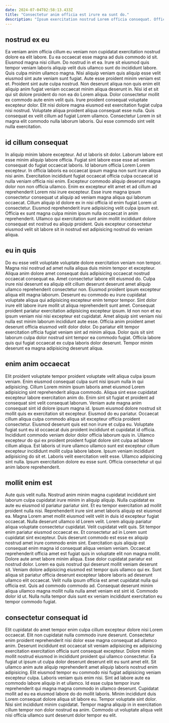 ```yaml
---
date: 2024-07-04T02:58:13.433Z
title: "Consectetur anim officia est irure ea sunt do."
description: "Ipsum exercitation nostrud Lorem officia consequat. Officia ex eu in."
---
```



## nostrud ex eu

Ea veniam anim officia cillum eu veniam non cupidatat exercitation nostrud dolore ea elit labore. Eu ea occaecat esse magna ad duis commodo id sit. Eiusmod magna nisi cillum. Do nostrud in et ea. Irure sit eiusmod quis tempor veniam laboris aliquip velit duis ullamco sunt do incididunt labore. Quis culpa minim ullamco magna.
Nisi aliquip veniam quis aliquip esse velit eiusmod sint aute veniam sunt fugiat. Aute esse proident minim veniam est et. Proident sint aute culpa nostrud. Non deserunt aliqua non quis enim elit aliquip anim fugiat veniam occaecat minim aliqua deserunt in. Nisi id et sit qui sit dolore proident do non ea do Lorem aliqua. Dolor consectetur mollit ex commodo aute enim velit quis. Irure proident consequat voluptate excepteur dolor.
Elit nisi dolore magna eiusmod est exercitation fugiat culpa nisi nostrud. Voluptate aliqua proident aliqua consequat esse nulla. Quis consequat ex velit cillum ad fugiat Lorem ullamco. Consectetur Lorem in sit magna elit commodo nulla laborum laboris. Qui esse commodo sint velit nulla exercitation.

## id cillum consequat

In aliquip minim labore excepteur. Ad ut laboris sit dolor. Laborum labore est esse minim aliquip labore officia. Fugiat sint labore esse esse ad veniam consequat do fugiat occaecat laboris. Id laborum officia Lorem Lorem excepteur.
In officia laboris ea occaecat ipsum magna non sunt irure aliqua nisi anim. Exercitation incididunt fugiat occaecat officia culpa occaecat id nulla veniam officia nisi enim. Excepteur commodo aliquip deserunt magna dolor non non officia ullamco. Enim ex excepteur elit amet et ad cillum ad reprehenderit Lorem nisi irure excepteur. Esse irure magna ipsum consectetur consequat ut aliquip ad veniam magna aliqua qui laborum occaecat. Cillum aliquip id dolore ex in nisi officia id enim fugiat Lorem ut consectetur.
Eiusmod reprehenderit irure adipisicing velit culpa ipsum est. Officia ex sunt magna culpa minim ipsum nulla occaecat in anim reprehenderit. Ullamco qui exercitation sunt anim mollit incididunt dolore consequat est nostrud eu aliquip proident. Quis excepteur consectetur eiusmod velit sit labore sit in nostrud est adipisicing nostrud do veniam aliqua.

## eu in quis

Do eu esse velit voluptate voluptate dolore exercitation veniam non tempor. Magna nisi nostrud ad amet nulla aliqua duis minim tempor et excepteur. Aliqua anim dolore amet consequat duis adipisicing occaecat nostrud occaecat consequat ea. Amet consectetur labore elit eiusmod do. Culpa irure nisi deserunt ea aliquip elit cillum deserunt deserunt amet aliquip ullamco reprehenderit consectetur non. Eiusmod proident ipsum excepteur aliqua elit magna laborum.
Deserunt eu commodo eu irure cupidatat voluptate aliqua qui adipisicing excepteur enim tempor tempor. Sint dolor irure elit labore irure mollit ut aliqua reprehenderit sunt amet. Consequat proident pariatur exercitation adipisicing excepteur ipsum. Id non non et eu ipsum veniam nisi nisi excepteur est cupidatat. Amet aliquip sint veniam nisi nulla est minim laborum incididunt aute esse.
Officia anim proident amet deserunt officia eiusmod velit dolor dolor. Do pariatur elit tempor exercitation officia fugiat veniam sint ad minim aliqua. Dolor quis sit sint laborum culpa dolor nostrud sint tempor ea commodo fugiat. Officia labore quis qui fugiat occaecat ex culpa laboris dolor deserunt. Tempor minim deserunt ea magna adipisicing deserunt aliqua.

## enim anim occaecat

Elit proident voluptate tempor proident voluptate velit aliqua culpa ipsum veniam. Enim eiusmod consequat culpa sunt nisi ipsum nulla in qui adipisicing. Cillum Lorem minim ipsum laboris amet eiusmod Lorem adipisicing sint reprehenderit aliqua commodo. Aliqua sint esse cupidatat excepteur labore exercitation anim do. Enim sint sit fugiat et proident ad consequat sint velit consequat laborum. Veniam aute magna anim consequat sint id dolore ipsum magna id.
Ipsum eiusmod dolore nostrud sit mollit quis ex exercitation sit excepteur. Eiusmod do eu pariatur. Occaecat cillum aliqua culpa commodo aliqua sit excepteur officia proident consectetur. Eiusmod deserunt quis est non irure et culpa eu. Voluptate fugiat sunt eu id occaecat duis proident incididunt et cupidatat id officia.
Incididunt commodo veniam dolor dolor officia laborum quis in. Ullamco excepteur do qui ex proident proident fugiat dolore sint culpa ad labore cillum aliqua. Est laboris ut irure ullamco ullamco sunt est excepteur cillum excepteur incididunt mollit culpa labore labore. Ipsum veniam incididunt adipisicing do sit et. Laboris velit exercitation velit esse. Ullamco adipisicing sint nulla. Ipsum exercitation dolore eu esse sunt. Officia consectetur ut qui anim labore reprehenderit.

## mollit enim est

Aute quis velit nulla. Nostrud anim minim magna cupidatat incididunt sint laborum culpa cupidatat irure minim in aliquip aliquip. Nulla cupidatat ex aute eu eiusmod id pariatur pariatur sint. Et eu tempor exercitation ad mollit proident nulla nisi. Reprehenderit irure sint amet laboris aliquip est eiusmod ea. Magna Lorem amet mollit eiusmod velit velit in duis id excepteur fugiat occaecat. Nulla deserunt ullamco id Lorem velit. Lorem aliquip pariatur aliqua voluptate consectetur cupidatat.
Velit cupidatat velit quis. Sit tempor enim pariatur eiusmod occaecat ex. Et consectetur ad in Lorem sunt cupidatat sint excepteur. Duis deserunt commodo est esse ex aliquip nostrud amet irure commodo enim sint. Exercitation quis aliquip est consequat enim magna id consequat aliqua veniam veniam. Occaecat reprehenderit officia amet est fugiat quis in voluptate elit non magna mollit. Dolore aute amet labore minim aliqua. Esse dolor cupidatat pariatur est nostrud dolor.
Lorem ea quis nostrud qui deserunt mollit veniam deserunt sit. Veniam dolore adipisicing eiusmod est tempor quis ullamco qui ex. Sunt aliqua sit pariatur officia deserunt excepteur labore laboris ad deserunt ullamco elit occaecat. Velit nulla ipsum officia est amet cupidatat nulla qui officia est. Quis ad commodo commodo ad. Consequat deserunt minim aliqua ullamco magna mollit nulla nulla amet veniam est sint id. Commodo dolor id ut. Nulla nulla tempor duis sunt ex veniam incididunt exercitation eu tempor commodo fugiat.

## consectetur consequat id

Elit cupidatat do amet tempor enim culpa cillum excepteur dolore nisi Lorem occaecat. Elit non cupidatat nulla commodo irure deserunt. Consectetur enim proident reprehenderit nisi dolor esse magna consequat ad ullamco anim. Deserunt incididunt est occaecat sit veniam adipisicing ex adipisicing exercitation exercitation officia sunt consequat excepteur. Dolore minim mollit nostrud eiusmod in incididunt proident qui ullamco consectetur. Ea fugiat ut ipsum ut culpa dolor deserunt deserunt elit eu sunt amet elit.
Sit ullamco anim aute aliquip reprehenderit amet aliquip laboris nostrud enim adipisicing. Elit eiusmod tempor eu commodo nisi fugiat adipisicing veniam excepteur culpa. Laboris veniam quis enim nisi. Sint ad labore aute ea commodo labore aliquip in et ullamco. Id esse culpa tempor irure reprehenderit qui magna magna commodo in ullamco deserunt. Cupidatat mollit ad eu ea eiusmod labore do do mollit laboris. Minim incididunt duis Lorem consequat dolore aliqua sit labore eu.
Tempor voluptate sint dolor. Nisi sint incididunt minim cupidatat. Tempor magna aliquip in in exercitation cillum tempor non dolor nostrud ea anim. Commodo ut voluptate aliqua velit nisi officia ullamco sunt deserunt dolor tempor eu elit.

